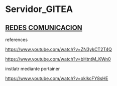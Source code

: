 # Servidor_GITEA

## [REDES COMUNICACION](https://github.com/ErickLopC/COMUN_REDES)

references


https://www.youtube.com/watch?v=ZN3ykCT2T4Q

https://www.youtube.com/watch?v=bHtntM_KWn0


instlatr mediante portainer 

https://www.youtube.com/watch?v=oklkcFY8sHE
